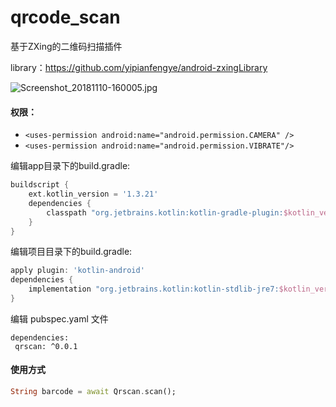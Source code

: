 # qrcode_scan

基于ZXing的二维码扫描插件

library：https://github.com/yipianfengye/android-zxingLibrary

![Screenshot_20181110-160005.jpg](https://upload-images.jianshu.io/upload_images/3646846-c30da8ba73215907.jpg?imageMogr2/auto-orient/strip%7CimageView2/2/w/1240)

#### 权限：
- `<uses-permission android:name="android.permission.CAMERA" />`
- `<uses-permission android:name="android.permission.VIBRATE"/>`


编辑app目录下的build.gradle:
```groovy
buildscript {
    ext.kotlin_version = '1.3.21'
    dependencies {
        classpath "org.jetbrains.kotlin:kotlin-gradle-plugin:$kotlin_version"
    }
}
```
编辑项目目录下的build.gradle:
```groovy
apply plugin: 'kotlin-android'
dependencies {
    implementation "org.jetbrains.kotlin:kotlin-stdlib-jre7:$kotlin_version"
}
```

编辑 pubspec.yaml 文件
```
dependencies:
 qrscan: ^0.0.1
```

#### 使用方式
```dart
String barcode = await Qrscan.scan();
```

